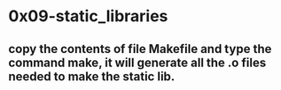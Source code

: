 # 0x09-static_libraries

## copy the contents of file **Makefile** and type the command **make**, it will generate all the .o files needed to make the static lib.